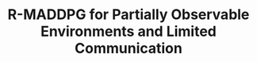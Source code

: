 ---
title: "R-MADDPG for Partially Observable Environments and Limited Communication"
authors: "Rose E Wang, Michael Everett, Jonathan P. How"
venue: "ICML Workshop: Reinforcement Learning for Real Life"
year: "2019"
status: "published"
arxiv: ""
official_link: "https://openreview.net/pdf?id=Ske_NJK2s4"
doi: ""
volume: "N/A"
number: "N/A"
pages: "N/A"
publisher: ""
month: "06"
address: "Long Beach, CA, USA"
type: "workshop"
school: "N/A"
awards: "N/A"
notes: ""
include_on_website: true
image: "rmaddpg.png"
links_to_code: "https://github.com/rosewang2008/rmaddpg"
links_to_video: "N/A"
collection: publications
permalink: /publication/2019-06-Wang19_ICML_WS.html
---